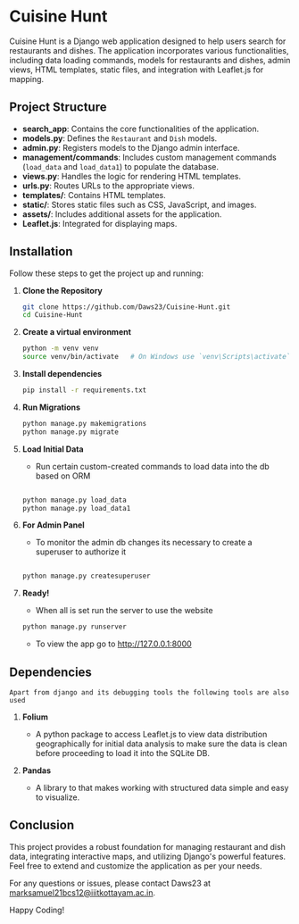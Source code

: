 # Cuisine Hunt

Cuisine Hunt is a Django web application designed to help users search for restaurants and dishes. The application incorporates various functionalities, including data loading commands, models for restaurants and dishes, admin views, HTML templates, static files, and integration with Leaflet.js for mapping.

## Project Structure

- **search_app**: Contains the core functionalities of the application.
- **models.py**: Defines the `Restaurant` and `Dish` models.
- **admin.py**: Registers models to the Django admin interface.
- **management/commands**: Includes custom management commands (`load_data` and `load_data1`) to populate the database.
- **views.py**: Handles the logic for rendering HTML templates.
- **urls.py**: Routes URLs to the appropriate views.
- **templates/**: Contains HTML templates.
- **static/**: Stores static files such as CSS, JavaScript, and images.
- **assets/**: Includes additional assets for the application.
- **Leaflet.js**: Integrated for displaying maps.

## Installation

Follow these steps to get the project up and running:

1. **Clone the Repository**

   ```bash
   git clone https://github.com/Daws23/Cuisine-Hunt.git
   cd Cuisine-Hunt
2. **Create a virtual environment**

    ```bash
    python -m venv venv
    source venv/bin/activate   # On Windows use `venv\Scripts\activate`
3. **Install dependencies**

    ```bash
    pip install -r requirements.txt
4. **Run Migrations**

    ```bash
    python manage.py makemigrations
    python manage.py migrate
5. **Load Initial Data**

    - Run certain custom-created commands to load data into the db based on ORM
    ```bash

    python manage.py load_data
    python manage.py load_data1
6. **For Admin Panel**

    - To monitor the admin db changes its necessary to create a superuser to authorize it
    ```bash

    python manage.py createsuperuser
7. **Ready!**
    
    - When all is set run the server to use the website
    ```bash
    python manage.py runserver
    ```
    - To view the app go to http://127.0.0.1:8000

## Dependencies

    Apart from django and its debugging tools the following tools are also used 

1. **Folium**
    - A python package to access Leaflet.js to view data distribution geographically for initial data analysis to make sure the data is clean before proceeding to load it into the SQLite DB.

2. **Pandas**
    - A library to that makes working with structured data simple and easy to visualize.

## Conclusion 

This project provides a robust foundation for managing restaurant and dish data, integrating interactive maps, and utilizing Django's powerful features. Feel free to extend and customize the application as per your needs.

For any questions or issues, please contact Daws23 at marksamuel21bcs12@iiitkottayam.ac.in.

Happy Coding!

